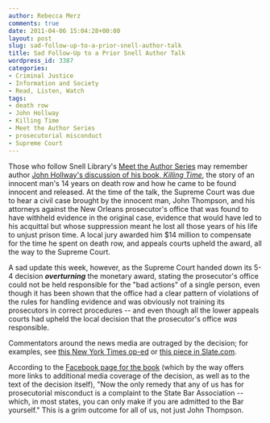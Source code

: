 ```yaml
---
author: Rebecca Merz
comments: true
date: 2011-04-06 15:04:28+00:00
layout: post
slug: sad-follow-up-to-a-prior-snell-author-talk
title: Sad Follow-Up to a Prior Snell Author Talk
wordpress_id: 3387
categories:
- Criminal Justice
- Information and Society
- Read, Listen, Watch
tags:
- death row
- John Hollway
- Killing Time
- Meet the Author Series
- prosecutorial misconduct
- Supreme Court
---
```


Those who follow Snell Library's [Meet the Author Series](http://www.lib.neu.edu/about_us/news_events/) may remember author [John Hollway's discussion of his book, _Killing Time_](http://www.lib.neu.edu/snippets/?p=2285), the story of an innocent man's 14 years on death row and how he came to be found innocent and released. At the time of the talk, the Supreme Court was due to hear a civil case brought by the innocent man, John Thompson, and his attorneys against the New Orleans prosecutor's office that was found to have withheld evidence in the original case, evidence that would have led to his acquittal but whose suppression meant he lost all those years of his life to unjust prison time. A local jury awarded him $14 million to compensate for the time he spent on death row, and appeals courts upheld the award, all the way to the Supreme Court.

A sad update this week, however, as the Supreme Court handed down its 5-4 decision **_overturning_** the monetary award, stating the prosecutor's office could not be held responsible for the "bad actions" of a single person, even though it has been shown that the office had a clear pattern of violations of the rules for handling evidence and was obviously not training its prosecutors in correct procedures -- and even though all the lower appeals courts had upheld the local decision that the prosecutor's office _was_ responsible.

Commentators around the news media are outraged by the decision; for examples, see [this New York Times op-ed](http://www.nytimes.com/2011/04/01/opinion/01fri2.html) or [this piece in Slate.com](http://www.slate.com/id/2290036/).

According to the [Facebook page for the book](http://www.facebook.com/pages/Killing-Time-by-John-Hollway-and-Ronald-M-Gauthier/253711767734) (which by the way offers more links to additional media coverage of the decision, as well as to the text of the decision itself), "Now the only remedy that any of us has for prosecutorial misconduct is a complaint to the State Bar Association -- which, in most states, you can only make if you are admitted to the Bar yourself." This is a grim outcome for all of us, not just John Thompson.
